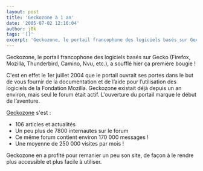 ```yaml
---
layout: post
title: 'Geckozone à 1 an'
date: '2005-07-02 12:16:04'
author: j0k
tags: '[]'
excerpt: 'Geckozone, le portail francophone des logiciels basés sur Gecko (Firefox, Mozilla, Thunderbird, Camino, Nvu, etc.), a soufflé hier ça première bougie !   )   C''est en effet le 1er juillet 2004 que le portail ouvrait ses portes dans le but de vous fournir de la documentation et de l’aide pour l’utilisation des logiciels de la Fondation Mozilla. Geckozone existait      ...'
---
```


Geckozone, le portail francophone des logiciels basés sur Gecko (Firefox, Mozilla, Thunderbird, Camino, Nvu, etc.), a soufflé hier ça première bougie !

C'est en effet le 1er juillet 2004 que le portail ouvrait ses portes dans le but de vous fournir de la documentation et de l’aide pour l’utilisation des logiciels de la Fondation Mozilla. Geckozone existait déjà depuis un an environ, mais seul le forum était actif. L'ouverture du portail marque le début de l’aventure.

[Geckozone](http://www.geckozone.org/) s'est :
* 106 articles et actualités
* Un peu plus de 7800 internautes sur le forum
* Ce même forum contient environ 170 000 messages !
* Une moyenne de 250 000 visites par mois !

Geckozone en a profité pour remanier un peu son site, de façon à le rendre plus accessible et plus facile à utiliser.
